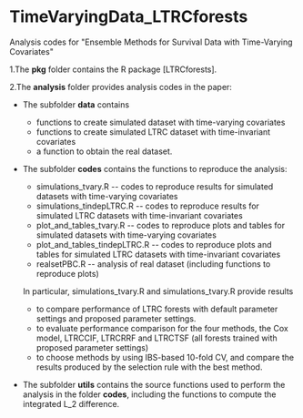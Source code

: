 # TimeVaryingData_LTRCforests
Analysis codes for "Ensemble Methods for Survival Data with Time-Varying Covariates"

1.The **pkg** folder contains the R package [LTRCforests].

2.The **analysis** folder provides analysis codes in the paper:
  - The subfolder **data** contains 
    - functions to create simulated dataset with time-varying covariates
    - functions to create simulated LTRC dataset with time-invariant covariates
    - a function to obtain the real dataset.
  - The subfolder **codes** contains the functions to reproduce the analysis:
    - simulations_tvary.R -- codes to reproduce results for simulated datasets with time-varying covariates
    - simulations_tindepLTRC.R -- codes to reproduce results for simulated LTRC datasets with time-invariant covariates
    - plot_and_tables_tvary.R -- codes to reproduce plots and tables for simulated datasets with time-varying covariates
    - plot_and_tables_tindepLTRC.R -- codes to reproduce plots and tables for simulated LTRC datasets with time-invariant covariates
    - realsetPBC.R -- analysis of real dataset (including functions to reproduce plots)
    
    In particular, simulations_tvary.R and simulations_tvary.R provide results
    - to compare performance of LTRC forests with default parameter settings and proposed parameter settings.
    - to evaluate performance comparison for the four methods, the Cox model, LTRCCIF, LTRCRRF and LTRCTSF (all forests trained with proposed parameter settings)
    - to choose methods by using IBS-based 10-fold CV, and compare the results produced by the selection rule with the best method. 
  - The subfolder **utils** contains the source functions used to perform the analysis in the folder **codes**, including the functions to compute the integrated L_2 difference. 
  
